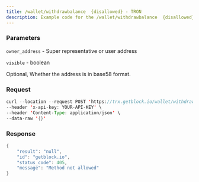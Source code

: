 ```yaml
---
title: /wallet/withdrawbalance  {disallowed} - TRON
description: Example code for the /wallet/withdrawbalance  {disallowed} rest method. Сomplete guide on how to use /wallet/withdrawbalance  {disallowed} rest in GetBlock.io Web3 documentation.
---
```


### Parameters


`owner_address` - Super representative or user address

`visible` - boolean

Optional, Whether the address is in base58 format.

### Request

``` java
curl --location --request POST 'https://trx.getblock.io/wallet/withdrawbalance' \
--header 'x-api-key: YOUR-API-KEY' \
--header 'Content-Type: application/json' \
--data-raw '{}'
```

###  Response

``` java
{
    "result": "null",
    "id": "getblock.io",
    "status_code": 405,
    "message": "Method not allowed"
}
```

